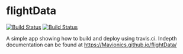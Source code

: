 # flightData
[![Build Status](https://travis-ci.org/Mavionics/flightData.svg?branch=develop)](https://travis-ci.org/Mavionics/flightData)
[![Build Status](https://travis-ci.org/Mavionics/flightData.svg?branch=master)](https://travis-ci.org/Mavionics/flightData)

A simple app showing how to build and deploy using travis.ci. Indepth documentation can be found at https://Mavionics.github.io/flightData/
